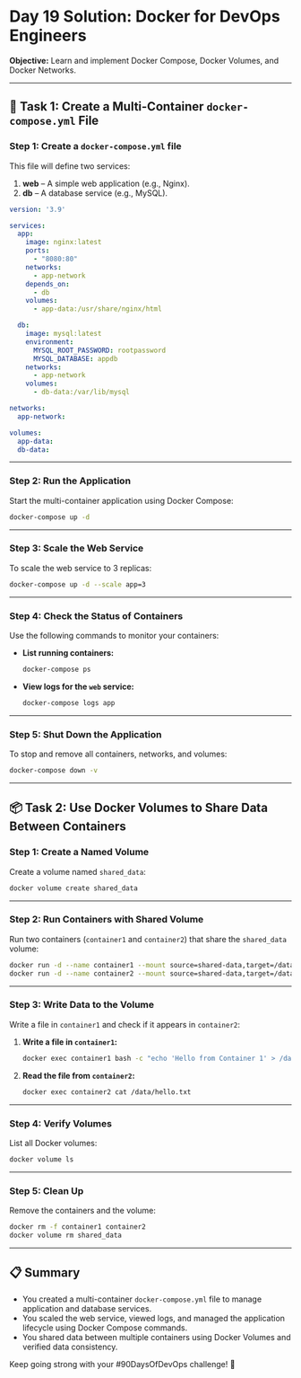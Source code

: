 # Day 19 Solution: Docker for DevOps Engineers  
**Objective:** Learn and implement Docker Compose, Docker Volumes, and Docker Networks.  

---

## 🐳 **Task 1: Create a Multi-Container `docker-compose.yml` File**

### Step 1: Create a `docker-compose.yml` file  
This file will define two services:  
1. **web** – A simple web application (e.g., Nginx).  
2. **db** – A database service (e.g., MySQL).

```yaml
version: '3.9'

services:
  app:
    image: nginx:latest
    ports:
      - "8080:80"
    networks:
      - app-network
    depends_on:
      - db
    volumes:
      - app-data:/usr/share/nginx/html

  db:
    image: mysql:latest
    environment:
      MYSQL_ROOT_PASSWORD: rootpassword
      MYSQL_DATABASE: appdb
    networks:
      - app-network
    volumes:
      - db-data:/var/lib/mysql

networks:
  app-network:

volumes:
  app-data:
  db-data:
```

---

### Step 2: Run the Application  

Start the multi-container application using Docker Compose:  

```bash
docker-compose up -d
```

---

### Step 3: Scale the Web Service  

To scale the web service to 3 replicas:  

```bash
docker-compose up -d --scale app=3
```

---

### Step 4: Check the Status of Containers  

Use the following commands to monitor your containers:  

- **List running containers:**  
  ```bash
  docker-compose ps
  ```

- **View logs for the `web` service:**  
  ```bash
  docker-compose logs app
  ```

---

### Step 5: Shut Down the Application  

To stop and remove all containers, networks, and volumes:  

```bash
docker-compose down -v
```

---

## 📦 **Task 2: Use Docker Volumes to Share Data Between Containers**

### Step 1: Create a Named Volume  

Create a volume named `shared_data`:  

```bash
docker volume create shared_data
```

---

### Step 2: Run Containers with Shared Volume  

Run two containers (`container1` and `container2`) that share the `shared_data` volume:  

```bash
docker run -d --name container1 --mount source=shared-data,target=/data nginx
docker run -d --name container2 --mount source=shared-data,target=/data httpd
```

---

### Step 3: Write Data to the Volume  

Write a file in `container1` and check if it appears in `container2`:  

1. **Write a file in `container1`:**  
   ```bash
   docker exec container1 bash -c "echo 'Hello from Container 1' > /data/hello.txt"
   ```

2. **Read the file from `container2`:**  
   ```bash
   docker exec container2 cat /data/hello.txt
   ```

---

### Step 4: Verify Volumes  

List all Docker volumes:  

```bash
docker volume ls
```

---

### Step 5: Clean Up  

Remove the containers and the volume:  

```bash
docker rm -f container1 container2
docker volume rm shared_data
```

---

## 📋 **Summary**  

- You created a multi-container `docker-compose.yml` file to manage application and database services.  
- You scaled the web service, viewed logs, and managed the application lifecycle using Docker Compose commands.  
- You shared data between multiple containers using Docker Volumes and verified data consistency.

Keep going strong with your #90DaysOfDevOps challenge! 🚀
